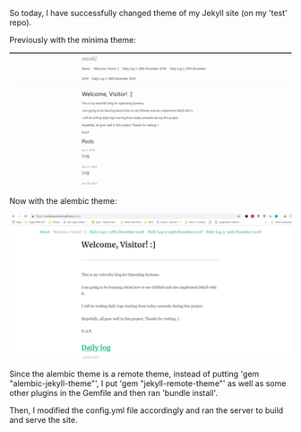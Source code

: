 So today, I have successfully changed theme of my Jekyll site (on my 'test' repo).

Previously with the minima theme:

![img](https://raw.githubusercontent.com/nardienapratama/extra182/master/img/githubiooldtheme.JPG)

Now with the alembic theme:

![img](https://raw.githubusercontent.com/nardienapratama/extra182/master/img/githubionewtheme.JPG)

Since the alembic theme is a remote theme, instead of putting 'gem "alembic-jekyll-theme"', I put 'gem "jekyll-remote-theme"' as well as some other plugins in the Gemfile and then ran 'bundle install'.

Then, I modified the config.yml file accordingly and ran the server to build and serve the site.
